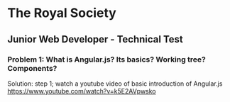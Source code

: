 
# The Royal Society

## Junior Web Developer - Technical Test

### Problem 1: What is Angular.js? Its basics? Working tree? Components?

Solution: step 1; watch a youtube video of basic introduction of Angular.js
https://www.youtube.com/watch?v=k5E2AVpwsko
### 

###